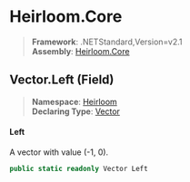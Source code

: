 # Heirloom.Core

> **Framework**: .NETStandard,Version=v2.1  
> **Assembly**: [Heirloom.Core][0]

## Vector.Left (Field)

> **Namespace**: [Heirloom][0]  
> **Declaring Type**: [Vector][1]

#### Left

A vector with value (-1, 0).

```cs
public static readonly Vector Left
```

[0]: ../../../Heirloom.Core.md
[1]: ../Vector.md
